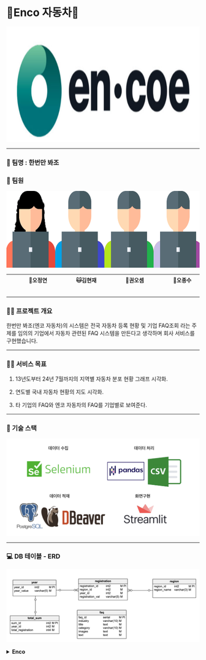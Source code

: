 # 👑Enco 자동차👑
<p align="center"><img src="https://github.com/SKNETWORKS-FAMILY-AICAMP/SKN04-1st-4Team/blob/main/logo.png" width="1000" height="300"/></p>

<hr>

### 🤗 팀명 : 한번만 봐조
 
### 🤭 팀원

<p align="center">
	<img src="https://github.com/SKNETWORKS-FAMILY-AICAMP/SKN04-1st-4Team/blob/main/src/%ED%8C%80%EC%9B%90.png" width="800" height="200"/>
</p>

<div align="center">
	
|   &nbsp;&nbsp; &nbsp; &nbsp; &nbsp;  &nbsp;  &nbsp; 🐰오정연  &nbsp;&nbsp; &nbsp;&nbsp; &nbsp;  &nbsp;  &nbsp;    |      &nbsp;&nbsp; &nbsp;&nbsp; &nbsp;  &nbsp;  &nbsp; 🐱김현재  &nbsp;&nbsp; &nbsp;&nbsp; &nbsp;  &nbsp;  &nbsp;    |      &nbsp;&nbsp; &nbsp;&nbsp; &nbsp;  &nbsp;  &nbsp; 🐹권오셈  &nbsp;&nbsp; &nbsp;&nbsp; &nbsp;  &nbsp;  &nbsp;    |     &nbsp;&nbsp; &nbsp;&nbsp; &nbsp;  &nbsp;  &nbsp; 🐶오종수  &nbsp;&nbsp; &nbsp;&nbsp; &nbsp;  &nbsp;  &nbsp;   | 
|------------------------------------------|--------------------------------------|------------------------------------------|-----------------------------------|
 
</div>

<hr>

### 👨‍🏫 프로젝트 개요  

  한번만 봐조(엔코 자동차)의 시스템은 전국 자동차 등록 현황 및 기업 FAQ조회 라는 주제를 임의의 기업에서 자동차 관련된 FAQ 시스템을 만든다고 생각하며 회사 서비스를 구현했습니다.

<hr>

### 👩‍🏫 서비스 목표

  1. 13년도부터 24년 7월까지의 지역별 자동차 분포 현황 그래프 시각화.
  
  2. 연도별 국내 자동차 현황의 지도 시각화.
  
  3. 타 기업의 FAQ와 엔코 자동차의 FAQ를 기업별로 보여준다.

<hr>

### 🔨 기술 스택
<div>
<img src="https://github.com/SKNETWORKS-FAMILY-AICAMP/SKN04-1st-4Team/blob/main/src/%EA%B8%B0%EC%88%A0%EC%8A%A4%ED%83%9D.png">
</div>

<hr>

### 💻 DB 테이블 - ERD

<p align="center"><img src="https://github.com/SKNETWORKS-FAMILY-AICAMP/SKN04-1st-4Team/blob/main/src/ERD.png"/></p>

<details>
<summary><b>Enco</b></summary>


### 화면 구성

1. 회사 소개
<p align="center"><img src="https://github.com/SKNETWORKS-FAMILY-AICAMP/SKN04-1st-4Team/blob/main/src/1%EB%B2%88%20%ED%99%94%EB%A9%B4%EA%B5%AC%ED%98%84.png"></p>

2. 데이터 분석 (그래프)
<p align="center"><img src="https://github.com/SKNETWORKS-FAMILY-AICAMP/SKN04-1st-4Team/blob/main/src/2%EB%B2%88%20%ED%99%94%EB%A9%B4%EA%B5%AC%ED%98%84.png"></p>

    2.1 검색 후 그래프 출력
<p align="center"><img src="https://github.com/SKNETWORKS-FAMILY-AICAMP/SKN04-1st-4Team/blob/main/src/3%EB%B2%88%20%ED%99%94%EB%A9%B4%EA%B5%AC%ED%98%84.png"></p>

3. 데이터 분석 (지도)
<p align="center"><img src="https://github.com/SKNETWORKS-FAMILY-AICAMP/SKN04-1st-4Team/blob/main/src/4%EB%B2%88%20%ED%99%94%EB%A9%B4%EA%B5%AC%ED%98%84.png"></p>

    3.1 검색 후 지도 출력
<p align="center"><img src="https://github.com/SKNETWORKS-FAMILY-AICAMP/SKN04-1st-4Team/blob/main/src/5%EB%B2%88%20%ED%99%94%EB%A9%B4%EA%B5%AC%ED%98%84.png"></p>

4. FAQ 
<p align="center"><img src="https://github.com/SKNETWORKS-FAMILY-AICAMP/SKN04-1st-4Team/blob/main/src/6%EB%B2%88%20%ED%99%94%EB%A9%B4%EA%B5%AC%ED%98%84.png"></p>
    4.1 FAQ 기본 화면
<p align="center"><img src="https://github.com/SKNETWORKS-FAMILY-AICAMP/SKN04-1st-4Team/blob/main/src/7%EB%B2%88%20%ED%99%94%EB%A9%B4%EA%B5%AC%ED%98%84.png"></p>
